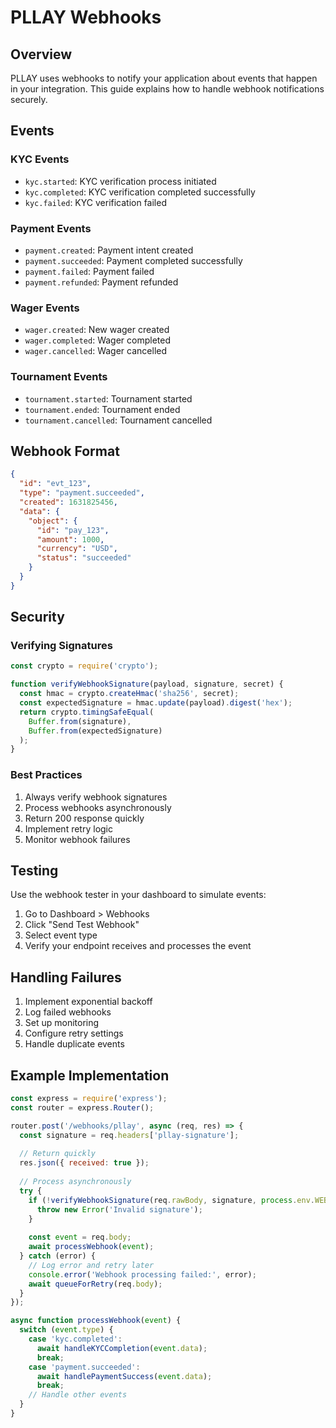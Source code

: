 # PLLAY Webhooks

## Overview

PLLAY uses webhooks to notify your application about events that happen in your integration. This guide explains how to handle webhook notifications securely.

## Events

### KYC Events

- `kyc.started`: KYC verification process initiated
- `kyc.completed`: KYC verification completed successfully
- `kyc.failed`: KYC verification failed

### Payment Events

- `payment.created`: Payment intent created
- `payment.succeeded`: Payment completed successfully
- `payment.failed`: Payment failed
- `payment.refunded`: Payment refunded

### Wager Events

- `wager.created`: New wager created
- `wager.completed`: Wager completed
- `wager.cancelled`: Wager cancelled

### Tournament Events

- `tournament.started`: Tournament started
- `tournament.ended`: Tournament ended
- `tournament.cancelled`: Tournament cancelled

## Webhook Format

```json
{
  "id": "evt_123",
  "type": "payment.succeeded",
  "created": 1631825456,
  "data": {
    "object": {
      "id": "pay_123",
      "amount": 1000,
      "currency": "USD",
      "status": "succeeded"
    }
  }
}
```

## Security

### Verifying Signatures

```javascript
const crypto = require('crypto');

function verifyWebhookSignature(payload, signature, secret) {
  const hmac = crypto.createHmac('sha256', secret);
  const expectedSignature = hmac.update(payload).digest('hex');
  return crypto.timingSafeEqual(
    Buffer.from(signature),
    Buffer.from(expectedSignature)
  );
}
```

### Best Practices

1. Always verify webhook signatures
2. Process webhooks asynchronously
3. Return 200 response quickly
4. Implement retry logic
5. Monitor webhook failures

## Testing

Use the webhook tester in your dashboard to simulate events:

1. Go to Dashboard > Webhooks
2. Click "Send Test Webhook"
3. Select event type
4. Verify your endpoint receives and processes the event

## Handling Failures

1. Implement exponential backoff
2. Log failed webhooks
3. Set up monitoring
4. Configure retry settings
5. Handle duplicate events

## Example Implementation

```javascript
const express = require('express');
const router = express.Router();

router.post('/webhooks/pllay', async (req, res) => {
  const signature = req.headers['pllay-signature'];
  
  // Return quickly
  res.json({ received: true });
  
  // Process asynchronously
  try {
    if (!verifyWebhookSignature(req.rawBody, signature, process.env.WEBHOOK_SECRET)) {
      throw new Error('Invalid signature');
    }
    
    const event = req.body;
    await processWebhook(event);
  } catch (error) {
    // Log error and retry later
    console.error('Webhook processing failed:', error);
    await queueForRetry(req.body);
  }
});

async function processWebhook(event) {
  switch (event.type) {
    case 'kyc.completed':
      await handleKYCCompletion(event.data);
      break;
    case 'payment.succeeded':
      await handlePaymentSuccess(event.data);
      break;
    // Handle other events
  }
}
```